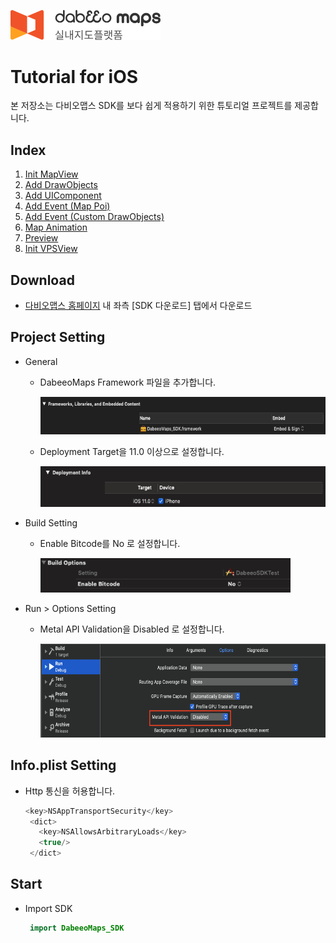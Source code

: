 <img src="/image/logo.png" width="240" height="47.5"></img>



# Tutorial for iOS

본 저장소는 다비오맵스 SDK를 보다 쉽게 적용하기 위한 튜토리얼 프로젝트를 제공합니다.


## Index

1. [Init MapView](/IndoorTutorialProject/IndoorTutorialProject/View/Basic)
2. [Add DrawObjects](/IndoorTutorialProject/IndoorTutorialProject/View/DrawObjects)
3. [Add UIComponent](/IndoorTutorialProject/IndoorTutorialProject/View/UIComponent)
4. [Add Event (Map Poi)](/IndoorTutorialProject/IndoorTutorialProject/View/Event)
5. [Add Event (Custom DrawObjects)](/IndoorTutorialProject/IndoorTutorialProject/View/Event)
6. [Map Animation](/IndoorTutorialProject/IndoorTutorialProject/View/Animation)
7. [Preview](/IndoorTutorialProject/IndoorTutorialProject/View/Navigation)
8. [Init VPSView](/IndoorTutorialProject/IndoorTutorialProject/View/VPS)



## Download

- [다비오맵스 홈페이지](https://dabeeomaps.com/service/ios) 내 좌측 [SDK 다운로드] 탭에서 다운로드



## Project Setting

- General

  - DabeeoMaps Framework 파일을 추가합니다.
    
    <img src="/image/ps01.png" width="600" height="60"></img>

  - Deployment Target을 11.0 이상으로 설정합니다.
    
    <img src="/image/ps02.png" width="600" height="65"></img>

- Build Setting

  - Enable Bitcode를  No 로 설정합니다.

    <img src="/image/ps03.png" width="400" height="55"></img>

- Run > Options Setting

    - Metal API Validation을 Disabled 로 설정합니다.

      <img src="/image/ps04.png" width="650" height="150"></img>



## Info.plist Setting

* Http 통신을 허용합니다.

  ```swift
  <key>NSAppTransportSecurity</key>
   <dict> 
     <key>NSAllowsArbitraryLoads</key>
     <true/>
   </dict>
  ```



## Start

* Import SDK

  ```swift
   import DabeeoMaps_SDK
  ```

